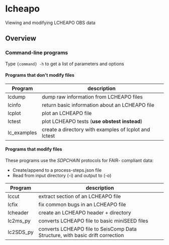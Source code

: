 # lcheapo

Viewing and modifying LCHEAPO OBS data

## Overview

### Command-line programs

Type ``{command} -h`` to get a list of parameters and options

#### Programs that don't modify files

| Program     | description                                           |
| ----------- | ----------------------------------------------------- |
| lcdump      | dump raw information from LCHEAPO files               |
| lcinfo      | return basic information about an LCHEAPO file        |
| lcplot      | plot an LCHEAPO file                                  |
| lctest      | plot LCHEAPO tests  (**use obstest instead**)         |
| lc_examples | create a directory with examples of lcplot and lctest |

#### Programs that modify files

These programs use the *SDPCHAIN* protocols for FAIR-
compliant data:

- Create/append to a process-steps.json file
- Read from input directory (-i) and output to (-o)

| Program     | description                                                                   |
| ----------- | ----------------------------------------------------------------------------- |
| lccut       | extract section of an LCHEAPO file                                            |
| lcfix       | fix common bugs in an LCHEAPO file                                            |
| lcheader    | create an LCHEAPO header + directory                                          |
| lc2ms_py    | converts LCHEAPO file to basic miniSEED files                                 |
| lc2SDS_py   | converts LCHEAPO file to SeisComp Data Structure, with basic drift correction |
